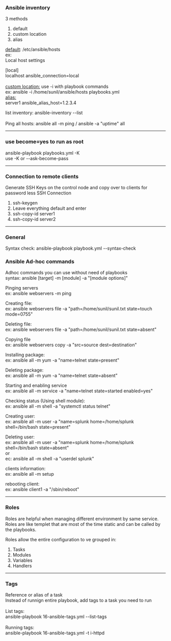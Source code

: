 <h3>Ansible inventory</h3>
3 methods   
<ol>
<li>default</li>
<li>custom location</li>
<li>alias</li>
</ol>

<u>default</u>: /etc/ansible/hosts <br> 
ex: <br> 
Local host settings <br> 

[local] <br> 
localhost ansible_connection=local <br>  
<u>custom location:</u> use -i with playbook commands   <br> 
ex: ansible -i /home/sunil/ansible/hosts playbooks.yml  <br> 
<u>alias:</u>  
server1 ansible_alias_host=1.2.3.4  <br> 

list inventory: ansible-inventory --list <br>    
Ping all hosts: ansible all -m ping / ansible -a "uptime" all<br> 
<hr>
<h3>use become=yes to run as root</h3>
ansible-playbook playbooks.yml -K <br> 
use -K or --ask-become-pass<br> 
<hr>
<h3>Connection to remote clients</h3>
Generate SSH Keys on the control node and copy over to clients for password less SSH Connection
<ol>
<li>ssh-keygen</li>
<li>Leave everything default and enter</li>
<li>ssh-copy-id server1</li>
<li>ssh-copy-id server2</li>
</ol>
<hr>
<h3>General</h3>
Syntax check: ansible-playbook playbook.yml --syntax-check

<h3>Ansible Ad-hoc commands</h3>
Adhoc commands you can use without need of playbooks <br> 
syntax: ansible [target] -m [module] -a "[module options]" <br>  


Pinging servers<br>
ex: ansible webservers -m ping <br>

Creating file: <br>
ex: ansible webservers file -a "path=/home/sunil/sunil.txt state=touch mode=0755"<br>

Deleting file: <br>
ex: ansible webservers file -a "path=/home/sunil/sunil.txt state=absent"<br>

Copying file <br>
ex: ansible webservers copy -a "src=source dest=destination"<br>

Installing package: <br>
ex: ansible all -m yum -a "name=telnet state=present"<br>

Deleting package: <br>
ex: ansible all -m yum -a "name=telnet state=absent"<br>

Starting and enabling service<br>
ex: ansible all -m service -a "name=telnet state=started enabled=yes"<br>

Checking status (Using shell module): <br>
ex: ansible all -m shell -a "systemctl status telnet"<br>

Creating user: <br>
ex: ansible all -m user -a "name=splunk home=/home/splunk shell=/bin/bash state=present"<br>

Deleting user: <br>
ex: ansible all -m user -a "name=splunk home=/home/splunk shell=/bin/bash state=absent" <br>
or<br>
ec: ansible all -m shell -a "userdel splunk" <br>

clients information: <br>
ex: ansible all -m setup <br>

rebooting client: <br>
ex: ansible client1 -a "/sbin/reboot"<br>

<hr>
<h3>Roles</h3>
Roles are helpful when managing different environment by same service.<br>
Roles are like templet that are most of the time static and can be called by the playbooks. <br>

Roles allow the entire configuration to ve grouped in: 
<ol>
<li>Tasks</li>
<li>Modules</li>
<li>Variables</li>
<li>Handlers</li>
</ol>

<hr>
<h3>Tags</h3>
Reference or alias of a task <br>
Instead of runnign entire playbook, add tags to a task you need to run <br>
<br>
List tags:<br>
ansible-playbook 16-ansible-tags.yml  --list-tags <br>
<br>
Running tags:<br>
ansible-playbook 16-ansible-tags.yml -t i-httpd <br>
